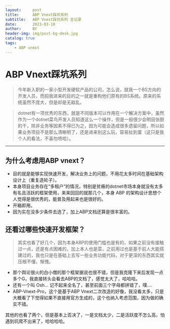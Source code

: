 ```yaml
---
layout:     post
title:      ABP Vnext踩坑系列
subtitle:   ABP Vnext踩坑系列 全记录
date:       2023-03-10
author:     BY
header-img: img/post-bg-desk.jpg
catalog: true
tags:
    - ABP vnext
---
```


# ABP Vnext踩坑系列
> 今年新入职的一家小型开发硬软产品的公司，怎么说，就我一个BS方向的开发人员，而招我进来的目的之一就是重构他们原有的BS系统。原来的系统虽然不庞大，但是却是无敌乱。

> dotnet有一项优秀的东西，就是不同版本可以作用在一个解决方案中，虽然作为一个dotnet菜鸟开发人员知道这么一个操作，但是一般很少会明目张胆的干，除非业务等因素不得已为之，因为可能会造成很多遗留问题，所以如果业务项目不是那么清晰明了，还是进来别这么玩，容易扯到蛋（这只是我个人的看法，不喜勿喷哈）。

---

## 为什么考虑用ABP vnext？
* 目的就是能够实现快速开发，解决业务上的问题，不用花太多时间在基础架构设计上（重复造轮子）。
* 本身项目业务存在“多租户”的情况，特别是贫瘠的dotnet市场本身就没有太多有名且活跃的框架使用，来来回回的就那几个，本身 ABP 的架构设计思想个人觉得是很优秀的，能普及用起来也是很好的。
* 开箱即用。
* 因为实在没多少条件去选了，加上ABP文档还算是很丰富的。

## 还看过哪些快速开发框架？
> 其实也看了好几个，因为本身ABP的使用门槛也是有的，如果之前没有接触过一点，还是有点困难的，加上本人也是菜，之前用过也是基于前人大能搭建过的，我也只是在基础上去写一些业务功能代码，对于更深的东西其实就压根不懂，惭愧。

* 那个舆论很火的白小僧的那个框架据说也很不错，但是我克隆下来后发现一点多个G，我直接转头会看去ABP的文档了，感觉太大了，哈哈哈。
* 还有一个叫  Osh... 记不起来全名了，甚至前面三个字母都拼错了，噗....
* ABP-Vnext-Pro，这个是基于ABP Vnext二次改造的好像，我没看太多，只是大概看了下觉得如果不直接用官方生成的，这个也纳入考虑范围，因为做的确实不错。

其他的也看了两个，但是基本上否决了，一是文档太少，二是活跃度不怎么高，怕遇到坑爬不出来了，哈哈哈哈。



